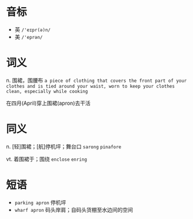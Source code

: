 # 音标

- 英 `/'eɪpr(ə)n/`
- 美 `/'eprən/`

# 词义

n. 围裙，围腰布
`a piece of clothing that covers the front part of your clothes and is tied around your waist, worn to keep your clothes clean, especially while cooking`



在四月(April)穿上围裙(apron)去干活

# 同义

n. [轻]围裙；[航]停机坪；舞台口
`sarong` `pinafore`

vt. 着围裙于；围绕
`enclose` `enring`

# 短语

- `parking apron` 停机坪
- `wharf apron` 码头岸肩；自码头货棚至水边间的空间

